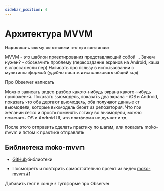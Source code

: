 ```yaml
---
sidebar_position: 4
---
```


# Архитектура MVVM

Нарисовать схему со связями кто про кого знает  

MVVM - это шаблон проектирования представляющий собой ...
Зачем нужен? - обозначить проблему (пересоздание экранов на Android, каша в классах если пер)
Написать про пользу в использовании с мультиплатформой (удобно писать и использовать общий код)

Про Observer написать 

Можно записать видео-разбор какого-нибудь экрана какого-нибудь приложения. Показать вьюмодель, показать два экрана - iOS и Android, показать что оба дергают вьюмодель, оба получают данные от вьюмодели, которые вьюмодель берет из репозитория. Что при желании легко и просто поменять логику во вьюмодели, можно поменять iOS и Android UI, что платформа не думает и тд

После этого отправить сделать практику по шагам, или показать moko-mvvm и потом к практике отправлять

## Библиотека moko-mvvm

- [GitHub](https://github.com/icerockdev/moko-mvvm) библиотеки

- Посмотреть и повторить самостоятельно проект из видео [moko-mvvm #1](https://youtu.be/qe8FcIQEmyA)

Добавить тест в конце в гуглформе про Observer
